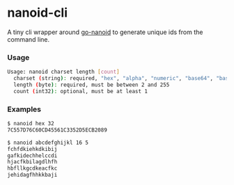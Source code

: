 # nanoid-cli

A tiny cli wrapper around [go-nanoid](https://github.com/jaevor/go-nanoid) to generate unique ids from the command line.

### Usage

```sh
Usage: nanoid charset length [count]
  charset (string): required, "hex", "alpha", "numeric", "base64", "base90" or a string of characters
  length (byte): required, must be between 2 and 255
  count (int32): optional, must be at least 1
```

### Examples

```sh
$ nanoid hex 32
7C557D76C60CD45561C3352D5ECB2089
```

```sh
$ nanoid abcdefghijkl 16 5
fchfdkiehkdkibij
gafkidechhelccdi
hjacfkbilagdlhfh
hbfllkgcdkeacfkc
jehidagfhhkkbaji
```
